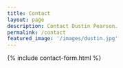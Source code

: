 ```yaml
---
title: Contact
layout: page
description: Contact Dustin Pearson.
permalink: /contact
featured_image: '/images/dustin.jpg'
---
```


{% include contact-form.html %}
